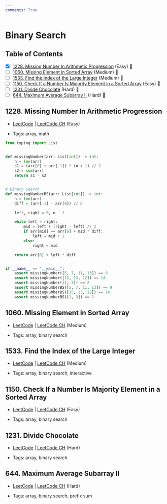 ```yaml
---
comments: True
---
```


# Binary Search

## Table of Contents

- [x] [1228. Missing Number In Arithmetic Progression](https://leetcode.cn/problems/missing-number-in-arithmetic-progression/) (Easy) 👑
- [ ] [1060. Missing Element in Sorted Array](https://leetcode.cn/problems/missing-element-in-sorted-array/) (Medium) 👑
- [ ] [1533. Find the Index of the Large Integer](https://leetcode.cn/problems/find-the-index-of-the-large-integer/) (Medium) 👑
- [ ] [1150. Check If a Number Is Majority Element in a Sorted Array](https://leetcode.cn/problems/check-if-a-number-is-majority-element-in-a-sorted-array/) (Easy) 👑
- [ ] [1231. Divide Chocolate](https://leetcode.cn/problems/divide-chocolate/) (Hard) 👑
- [ ] [644. Maximum Average Subarray II](https://leetcode.cn/problems/maximum-average-subarray-ii/) (Hard) 👑

## 1228. Missing Number In Arithmetic Progression

-   [LeetCode](https://leetcode.com/problems/missing-number-in-arithmetic-progression/) | [LeetCode CH](https://leetcode.cn/problems/missing-number-in-arithmetic-progression/) (Easy)

-   Tags: array, math
```python title="1228. Missing Number In Arithmetic Progression - Python Solution"
from typing import List


def missingNumber(arr: List[int]) -> int:
    n = len(arr)
    s1 = (arr[0] + arr[-1]) * (n + 1) // 2
    s2 = sum(arr)
    return s1 - s2


# Binary Search
def missingNumberBS(arr: List[int]) -> int:
    n = len(arr)
    diff = (arr[-1] - arr[0]) // n

    left, right = 0, n - 1

    while left < right:
        mid = left + (right - left) // 2
        if arr[mid] == arr[0] + mid * diff:
            left = mid + 1
        else:
            right = mid

    return arr[0] + left * diff


if __name__ == "__main__":
    assert missingNumber([5, 7, 11, 13]) == 9
    assert missingNumber([15, 13, 12]) == 14
    assert missingNumber([1, 3]) == 2
    assert missingNumberBS([5, 7, 11, 13]) == 9
    assert missingNumberBS([15, 13, 12]) == 14
    assert missingNumberBS([1, 3]) == 2

```

## 1060. Missing Element in Sorted Array

-   [LeetCode](https://leetcode.com/problems/missing-element-in-sorted-array/) | [LeetCode CH](https://leetcode.cn/problems/missing-element-in-sorted-array/) (Medium)

-   Tags: array, binary search
## 1533. Find the Index of the Large Integer

-   [LeetCode](https://leetcode.com/problems/find-the-index-of-the-large-integer/) | [LeetCode CH](https://leetcode.cn/problems/find-the-index-of-the-large-integer/) (Medium)

-   Tags: array, binary search, interactive
## 1150. Check If a Number Is Majority Element in a Sorted Array

-   [LeetCode](https://leetcode.com/problems/check-if-a-number-is-majority-element-in-a-sorted-array/) | [LeetCode CH](https://leetcode.cn/problems/check-if-a-number-is-majority-element-in-a-sorted-array/) (Easy)

-   Tags: array, binary search
## 1231. Divide Chocolate

-   [LeetCode](https://leetcode.com/problems/divide-chocolate/) | [LeetCode CH](https://leetcode.cn/problems/divide-chocolate/) (Hard)

-   Tags: array, binary search
## 644. Maximum Average Subarray II

-   [LeetCode](https://leetcode.com/problems/maximum-average-subarray-ii/) | [LeetCode CH](https://leetcode.cn/problems/maximum-average-subarray-ii/) (Hard)

-   Tags: array, binary search, prefix sum
